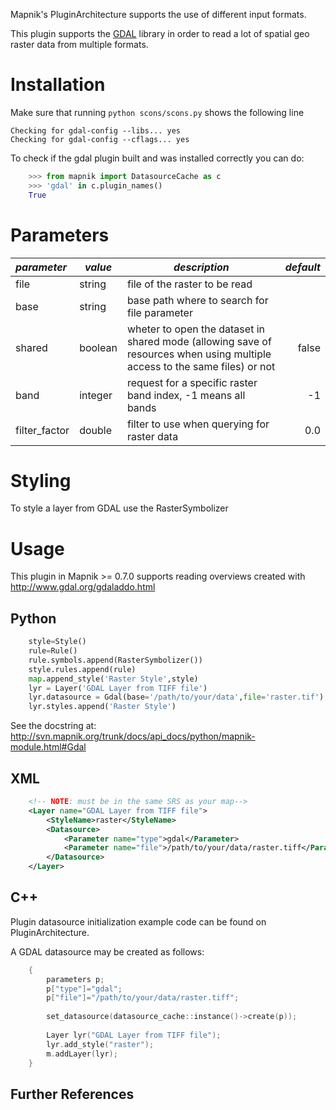 <!-- Name: GDAL -->
<!-- Version: 18 -->
<!-- Last-Modified: 2010/11/13 10:18:41 -->
<!-- Author: kunitoki -->


Mapnik's PluginArchitecture supports the use of different input formats.

This plugin supports the [GDAL](http://www.gdal.org/) library in order to read a lot of spatial geo raster data from multiple formats.


# Installation

Make sure that running `python scons/scons.py` shows the following line

    Checking for gdal-config --libs... yes
    Checking for gdal-config --cflags... yes

To check if the gdal plugin built and was installed correctly you can do:

```python
    >>> from mapnik import DatasourceCache as c
    >>> 'gdal' in c.plugin_names()
    True
```

# Parameters

| *parameter* | *value*  | *description* | *default* |
|:------------|----------|---------------|----------:|
| file        | string   | file of the raster to be read | |
| base        | string   | base path where to search for file parameter | |
| shared      | boolean  | wheter to open the dataset in shared mode (allowing save of resources when using multiple access to the same files) or not | false |
| band        | integer  | request for a specific raster band index, -1 means all bands | -1 |
| filter_factor | double | filter to use when querying for raster data | 0.0 |

# Styling

To style a layer from GDAL use the RasterSymbolizer

# Usage

This plugin in Mapnik >= 0.7.0 supports reading overviews created with http://www.gdal.org/gdaladdo.html

## Python

```python
    style=Style()
    rule=Rule()
    rule.symbols.append(RasterSymbolizer())
    style.rules.append(rule)
    map.append_style('Raster Style',style)
    lyr = Layer('GDAL Layer from TIFF file')
    lyr.datasource = Gdal(base='/path/to/your/data',file='raster.tif')
    lyr.styles.append('Raster Style')
```

See the docstring at: http://svn.mapnik.org/trunk/docs/api_docs/python/mapnik-module.html#Gdal

## XML

```xml
    <!-- NOTE: must be in the same SRS as your map-->
    <Layer name="GDAL Layer from TIFF file">
    	<StyleName>raster</StyleName>
    	<Datasource>
    		<Parameter name="type">gdal</Parameter>
    		<Parameter name="file">/path/to/your/data/raster.tiff</Parameter>
    	</Datasource>
    </Layer>
```

## C++

Plugin datasource initialization example code can be found on PluginArchitecture.

A GDAL datasource may be created as follows:

```c
    {
        parameters p;
        p["type"]="gdal";
        p["file"]="/path/to/your/data/raster.tiff";
    
        set_datasource(datasource_cache::instance()->create(p));
    
        Layer lyr("GDAL Layer from TIFF file");
        lyr.add_style("raster");
        m.addLayer(lyr);
    }
```

## Further References

